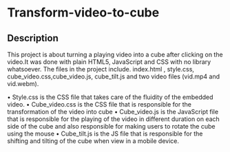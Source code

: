 # Transform-video-to-cube
## Description
This project is about turning a playing video into a cube after clicking on the video.It was done with plain HTML5, JavaScript and CSS with no library whatsoever. The files in the project include. index.html , style.css, cube_video.css,cube_video.js, cube_tilt.js and two video files (vid.mp4 and vid.webm).

•	Style.css is the CSS file that takes care of the fluidity of the embedded video.
•	Cube_video.css is the CSS file that is responsible for the transformation of the video into cube
•	Cube_video.js is the JavaScript file that is responsible for the playing of the video in different duration on each side of the cube and also responsible for making users to rotate the cube using the mouse
•	Cube_tilt.js is the JS file that is responsible for the shifting and tilting of the cube when view in a mobile device.

